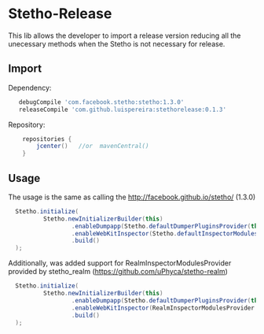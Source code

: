 # Stetho-Release

This lib allows the developer to import a release version reducing all the unecessary methods when the Stetho is not necessary for release.

## Import

Dependency:
```groovy 
   debugCompile 'com.facebook.stetho:stetho:1.3.0'
   releaseCompile 'com.github.luispereira:stethorelease:0.1.3'
 ```
Repository:
```groovy
    repositories {
        jcenter()   //or  mavenCentral()
    }
```

## Usage

The usage is the same as calling the http://facebook.github.io/stetho/  (1.3.0)

```java
  Stetho.initialize(
          Stetho.newInitializerBuilder(this)
                  .enableDumpapp(Stetho.defaultDumperPluginsProvider(this))
                  .enableWebKitInspector(Stetho.defaultInspectorModulesProvider(this))
                  .build()
  );
```

Additionally, was added support for RealmInspectorModulesProvider provided by stetho_realm (https://github.com/uPhyca/stetho-realm)

```java
  Stetho.initialize(
          Stetho.newInitializerBuilder(this)
                  .enableDumpapp(Stetho.defaultDumperPluginsProvider(this))
                  .enableWebKitInspector(RealmInspectorModulesProvider.builder(this).build())
                  .build()
  );
```
